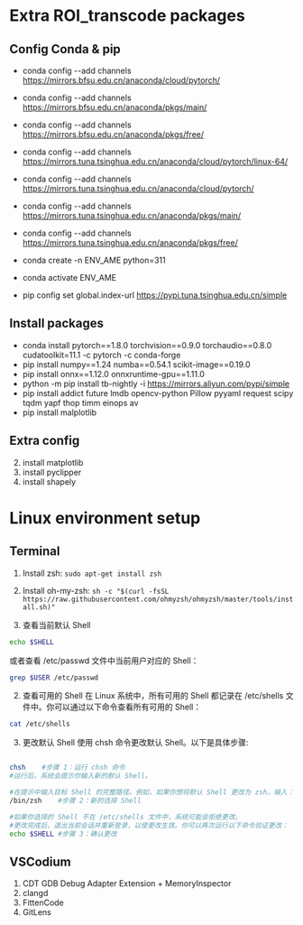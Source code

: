 # Extra ROI_transcode packages

## Config Conda & pip
  - conda config --add channels https://mirrors.bfsu.edu.cn/anaconda/cloud/pytorch/
  - conda config --add channels https://mirrors.bfsu.edu.cn/anaconda/pkgs/main/
  - conda config --add channels https://mirrors.bfsu.edu.cn/anaconda/pkgs/free/
  - conda config --add channels https://mirrors.tuna.tsinghua.edu.cn/anaconda/cloud/pytorch/linux-64/
  - conda config --add channels https://mirrors.tuna.tsinghua.edu.cn/anaconda/cloud/pytorch/
  - conda config --add channels https://mirrors.tuna.tsinghua.edu.cn/anaconda/pkgs/main/
  - conda config --add channels https://mirrors.tuna.tsinghua.edu.cn/anaconda/pkgs/free/

  - conda create -n ENV_AME python=311
  - conda activate ENV_AME
  - pip config set global.index-url https://pypi.tuna.tsinghua.edu.cn/simple

## Install packages
  - conda install pytorch==1.8.0 torchvision==0.9.0 torchaudio==0.8.0 cudatoolkit=11.1 -c pytorch -c conda-forge
  - pip install numpy==1.24 numba==0.54.1 scikit-image==0.19.0 
  - pip install onnx==1.12.0 onnxruntime-gpu==1.11.0
  - python -m pip install tb-nightly -i https://mirrors.aliyun.com/pypi/simple
  - pip install addict future lmdb opencv-python Pillow pyyaml request scipy tqdm yapf thop timm einops av
  - pip install malplotlib

## Extra config
2. install matplotlib
3. install pyclipper
4. install shapely


# Linux environment setup

## Terminal
1. Install zsh: `sudo apt-get install zsh`
2. Install oh-my-zsh: `sh -c "$(curl -fsSL https://raw.githubusercontent.com/ohmyzsh/ohmyzsh/master/tools/install.sh)"`

1. 查看当前默认 Shell
```bash
echo $SHELL
```
或者查看 /etc/passwd 文件中当前用户对应的 Shell：
```bash
grep $USER /etc/passwd
```
2. 查看可用的 Shell
在 Linux 系统中，所有可用的 Shell 都记录在 /etc/shells 文件中。你可以通过以下命令查看所有可用的 Shell：
```bash
cat /etc/shells
```

3. 更改默认 Shell
使用 chsh 命令更改默认 Shell。以下是具体步骤:
```bash

chsh    #步骤 1：运行 chsh 命令
#运行后，系统会提示你输入新的默认 Shell。

#在提示中输入目标 Shell 的完整路径。例如，如果你想将默认 Shell 更改为 zsh，输入：
/bin/zsh    #步骤 2：新的选择 Shell

#如果你选择的 Shell 不在 /etc/shells 文件中，系统可能会拒绝更改。
#更改完成后，退出当前会话并重新登录，以使更改生效。你可以再次运行以下命令验证更改：
echo $SHELL #步骤 3：确认更改
```

## VSCodium
1. CDT GDB Debug Adapter Extension + MemoryInspector
2. clangd
3. FittenCode
4. GitLens
